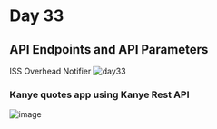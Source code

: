 # Day 33
## API Endpoints and API Parameters 
ISS Overhead Notifier
![day33](https://github.com/diorithaliti/100-Days-of-Code-The-Complete-Python-Pro-Bootcamp/assets/74361197/15cf8a55-e15e-4204-a7d4-bed244829d51)
### Kanye quotes app using Kanye Rest API
![image](https://github.com/diorithaliti/100-Days-of-Code-The-Complete-Python-Pro-Bootcamp/assets/74361197/ae94699e-058a-4292-95fb-399ebce089ca)

